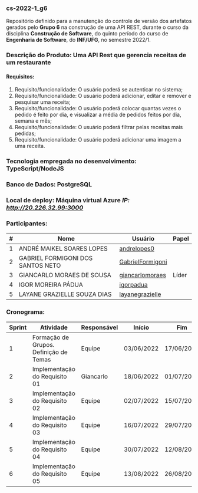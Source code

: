 
### cs-2022-1_g6
Repositório definido para a manutenção do controle de versão dos artefatos gerados pelo **Grupo 6** na construção de uma API REST, durante o curso da disciplina **Construção de Software**, do quinto período do curso de **Engenharia de Software**, do **INF/UFG**, no semestre 2022/1.

### Descrição do Produto: Uma API Rest que gerencia receitas de um restaurante

#### Requisitos:
1. Requisito/funcionalidade: O usuário poderá se autenticar no sistema;
2. Requisito/funcionalidade: O usuário poderá adicionar, editar e remover e pesquisar uma receita;
3. Requisito/funcionalidade: O usuário poderá colocar quantas vezes o pedido é feito por dia, e visualizar a média de pedidos feitos por dia, semana e mês;
4. Requisito/funcionalidade: O usuário poderá filtrar pelas receitas mais pedidas;
5. Requisito/funcionalidade: O usuário poderá adicionar uma imagem a uma receita.

### Tecnologia empregada no desenvolvimento: TypeScript/NodeJS

### Banco de Dados: PostgreSQL

### Local de deploy: Máquina virtual Azure _IP: http://20.226.32.99:3000_

### Participantes:
|#|Nome|Usuário|Papel|
|---|---|---|---|
|1|ANDRÉ MAIKEL SOARES LOPES|[andrelopes0](https://github.com/andrelopes0)||
|2|GABRIEL FORMIGONI DOS SANTOS NETO|[GabrielFormigoni](https://github.com/GabrielFormigoni)||
|3|GIANCARLO MORAES DE SOUSA|[giancarlomoraes](https://github.com/giancarlomoraes)|Líder|
|4|IGOR MOREIRA PÁDUA|[igorpadua](https://github.com/igorpadua)||
|5|LAYANE GRAZIELLE SOUZA DIAS|[layanegrazielle](https://github.com/layanegrazielle)||


### Cronograma:
|Sprint|Atividade|Responsável|Início|Fim|Situação|Avaliação|
|---|---|---|---|---|---|---|
|1|Formação de Grupos. Definição de Temas|Equipe|03/06/2022|17/06/2022|Concluída|22/06/2022|
|2|Implementação do Requisito 01|Giancarlo|18/06/2022|01/07/2022|Concluída|06/07/2022|
|3|Implementação do Requisito 02|Equipe|02/07/2022|15/07/2022|A fazer|20/07/2022|
|4|Implementação do Requisito 03|Equipe|16/07/2022|29/07/2022|A fazer|03/08/2022|
|5|Implementação do Requisito 04|Equipe|30/07/2022|12/08/2022|A fazer|17/08/2022|
|6|Implementação do Requisito 05|Equipe|13/08/2022|26/08/2022|A fazer|31/08/2022|